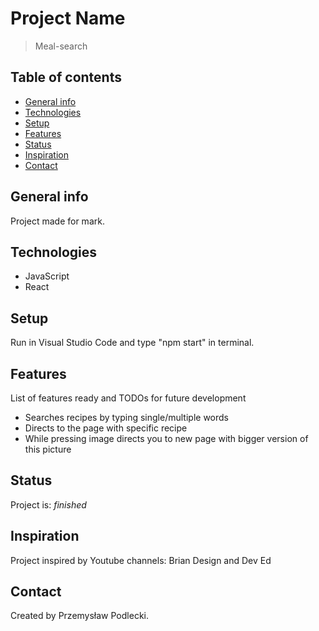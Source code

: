 # Project Name
> Meal-search

## Table of contents
* [General info](#general-info)
* [Technologies](#technologies)
* [Setup](#setup)
* [Features](#features)
* [Status](#status)
* [Inspiration](#inspiration)
* [Contact](#contact)

## General info
Project made for mark.

## Technologies
* JavaScript
* React

## Setup
Run in Visual Studio Code and type "npm start" in terminal.


## Features
List of features ready and TODOs for future development
* Searches recipes by typing single/multiple words
* Directs to the page with specific recipe
* While pressing image directs you to new page with bigger version of this picture

## Status
Project is: _finished_

## Inspiration
Project inspired by Youtube channels: Brian Design and Dev Ed

## Contact
Created by Przemysław Podlecki.